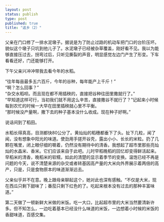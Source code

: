 ```yaml
--- 
layout: post
status: publish
type: post
published: true
title: "返乡（2）"
---
```


父亲在门口修了一排水泥墩子。据说是为了防止过路的机动车把门口的台阶压坏。貌似这个墩子只坑到他儿子了。水泥墩子已经被杂草覆盖，刚好看不见。我以为能够直接压过去，拐弯过后，只听见撕裂的声音，明显感觉左边门产生了形变。下车看看还好，门还能够打开。

下午父亲兴冲冲带我去看今年的水稻。

“往年每亩最多五六百斤，今年的谷种，每年能产上千斤！”   
“啊？怎么回事？”  
“杂交水稻呗。而且现在都不用插秧的，直接把谷种往田里撒就行了。”   
“早知道这样可行，当初我们就不用这么辛苦，直接撒谷不就行了？”记起来小时候每到农忙的时候一大早在田里插秧就心里不平衡。   
“那时候没产量啊，撒下去的种子基本没什么收成。现在种子好啊。”   

说话间到了稻田。

水稻长得真高，目测都快80公分了。黄灿灿的稻穗都垂下了头。扯下几粒，闻了闻，没有想象中阳光的味道。使劲用手搓开谷壳，露出小小、长长的米粒。扔了几颗在嘴里，闭上眼仔细的嚼着，仍然没有期待中的清香。我想起了超市里那些亮灿灿的水晶米、香米。它们应该来自于此吧。儿时早稻晚稻的回忆却变得鲜活起来。早稻米的清香，晚稻米的软糯，如此的清楚的显示着季节的变换。温饱已经不再是问题的今天，说不清楚来源的杂交或者转基因高产量的大米向外界展示着两倍的高产，只是，只是食物原本的味道渐渐远去。 

父亲似乎并不在意。晚上跟母亲聊起这个，她对此也深有感触。“不仅是大米，现在西瓜只剩下甜味了；番茄只剩下红色的了。吃起来根本没有过去的那种丰富味道。”

第二天做了一顿新鲜大米做的米饭。吃一大口，比起超市里的大米当然要清新许多。但不知怎么，一边吃着基本已经没什么味道的米饭，一边想着小时候的米饭的香甜味道，百感交集。 